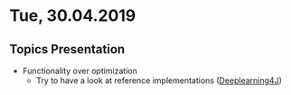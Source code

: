 # Tue, 30.04.2019

## Topics Presentation

* Functionality over optimization
  * Try to have a look at reference implementations ([Deeplearning4J](https://deeplearning4j.org/))